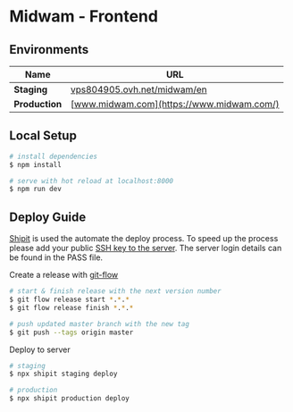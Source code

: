 # Midwam - Frontend

## Environments

| Name           | URL                                                               |
| -------------- | ----------------------------------------------------------------- |
| **Staging**    | [vps804905.ovh.net/midwam/en](http://vps804905.ovh.net/midwam/en) |
| **Production** | [www.midwam.com](https://www.midwam.com/)                         |

## Local Setup

```bash
# install dependencies
$ npm install

# serve with hot reload at localhost:8000
$ npm run dev
```

## Deploy Guide

[Shipit](https://github.com/shipitjs/shipit) is used the automate the deploy process. To speed up the process please add your public [SSH key to the server](https://www.digitalocean.com/community/tutorials/how-to-configure-ssh-key-based-authentication-on-a-linux-server#how-to-copy-a-public-key-to-your-server). The server login details can be found in the PASS file.

Create a release with [git-flow](https://danielkummer.github.io/git-flow-cheatsheet/)

```bash
# start & finish release with the next version number
$ git flow release start *.*.*
$ git flow release finish *.*.*

# push updated master branch with the new tag
$ git push --tags origin master
```

Deploy to server

```bash
# staging
$ npx shipit staging deploy

# production
$ npx shipit production deploy
```
